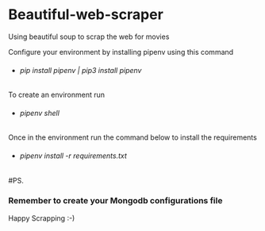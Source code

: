 # Beautiful-web-scraper
Using beautiful soup to scrap the web for movies

Configure your environment by installing pipenv using this command
* <div> <h6> pip install pipenv | pip3 install pipenv </h6></div>
To create an environment run 
* <div bgColor="grey"> <h6> pipenv shell </h6></div>
Once in the environment run the command below to install the requirements
* <div> <h6> pipenv install -r requirements.txt </h6></div>

#PS. <h3>Remember to create your Mongodb configurations file</h3>

Happy Scrapping :-)
